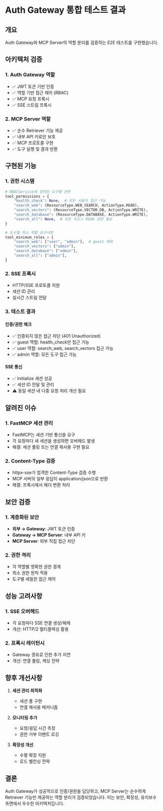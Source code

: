 # Auth Gateway 통합 테스트 결과

## 개요
Auth Gateway와 MCP Server의 역할 분리를 검증하는 E2E 테스트를 구현했습니다.

## 아키텍처 검증

### 1. Auth Gateway 역할
- ✅ JWT 토큰 기반 인증
- ✅ 역할 기반 접근 제어 (RBAC)
- ✅ MCP 요청 프록시
- ✅ SSE 스트림 프록시

### 2. MCP Server 역할
- ✅ 순수 Retriever 기능 제공
- ✅ 내부 API 키로만 보호
- ✅ MCP 프로토콜 구현
- ✅ 도구 실행 및 결과 반환

## 구현된 기능

### 1. 권한 시스템
```python
# RBACService에 정의된 도구별 권한
tool_permissions = {
    "health_check": None,  # 모든 사용자 접근 가능
    "search_web": (ResourceType.WEB_SEARCH, ActionType.READ),
    "search_vectors": (ResourceType.VECTOR_DB, ActionType.WRITE),
    "search_database": (ResourceType.DATABASE, ActionType.WRITE),
    "search_all": None,  # 모든 리소스 READ 권한 필요
}

# 도구별 최소 역할 요구사항
tool_minimum_roles = {
    "search_web": ["user", "admin"],  # guest 제외
    "search_vectors": ["admin"],
    "search_database": ["admin"],
    "search_all": ["admin"],
}
```

### 2. SSE 프록시
- HTTP/SSE 프로토콜 지원
- 세션 ID 관리
- 실시간 스트림 전달

### 3. 테스트 결과

#### 인증/권한 체크
- ✅ 인증되지 않은 접근 차단 (401 Unauthorized)
- ✅ guest 역할: health_check만 접근 가능
- ✅ user 역할: search_web, search_vectors 접근 가능
- ✅ admin 역할: 모든 도구 접근 가능

#### SSE 통신
- ✅ Initialize 세션 성공
- ✅ 세션 ID 전달 및 관리
- ⚠️ 동일 세션 내 다중 요청 처리 개선 필요

## 알려진 이슈

### 1. FastMCP 세션 관리
- FastMCP는 세션 기반 통신을 요구
- 각 요청마다 새 세션을 생성하면 오버헤드 발생
- 해결: 세션 풀링 또는 연결 재사용 구현 필요

### 2. Content-Type 검증
- httpx-sse가 엄격한 Content-Type 검증 수행
- MCP 서버의 일부 응답이 application/json으로 반환
- 해결: 프록시에서 헤더 변환 처리

## 보안 검증

### 1. 계층화된 보안
- **외부 → Gateway**: JWT 토큰 인증
- **Gateway → MCP Server**: 내부 API 키
- **MCP Server**: 외부 직접 접근 차단

### 2. 권한 격리
- 각 역할별 명확한 권한 경계
- 최소 권한 원칙 적용
- 도구별 세밀한 접근 제어

## 성능 고려사항

### 1. SSE 오버헤드
- 각 요청마다 SSE 연결 생성/해제
- 개선: HTTP/2 멀티플렉싱 활용

### 2. 프록시 레이턴시
- Gateway 경유로 인한 추가 지연
- 개선: 연결 풀링, 캐싱 전략

## 향후 개선사항

1. **세션 관리 최적화**
   - 세션 풀 구현
   - 연결 재사용 메커니즘

2. **모니터링 추가**
   - 요청/응답 시간 측정
   - 권한 거부 이벤트 로깅

3. **확장성 개선**
   - 수평 확장 지원
   - 로드 밸런싱 전략

## 결론

Auth Gateway가 성공적으로 인증/권한을 담당하고, MCP Server는 순수하게 Retriever 기능만 제공하는 역할 분리가 검증되었습니다. 
이는 보안, 확장성, 유지보수 측면에서 우수한 아키텍처입니다.